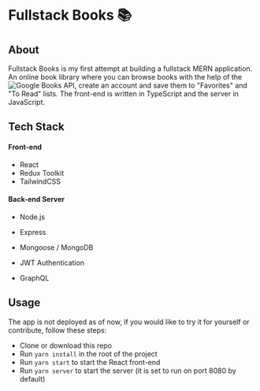 # Fullstack Books 📚

<!-- ## TODO -->

## About

Fullstack Books is my first attempt at building a fullstack MERN application. An online book library where you can browse books with the help of the ![Google Books API](https://developers.google.com/books/), create an account and save them to "Favorites" and "To Read" lists. The front-end is written in TypeScript and the server in JavaScript.

## Tech Stack

#### Front-end

- React
- Redux Toolkit
- TailwindCSS

#### Back-end Server

- Node.js
- Express
- Mongoose / MongoDB
- JWT Authentication

- GraphQL

<!-- ## Key Features -->

## Usage

The app is not deployed as of now, if you would like to try it for yourself or contribute, follow these steps:

- Clone or download this repo
- Run `yarn install` in the root of the project
- Run `yarn start` to start the React front-end
- Run `yarn server` to start the server (it is set to run on port 8080 by default)
